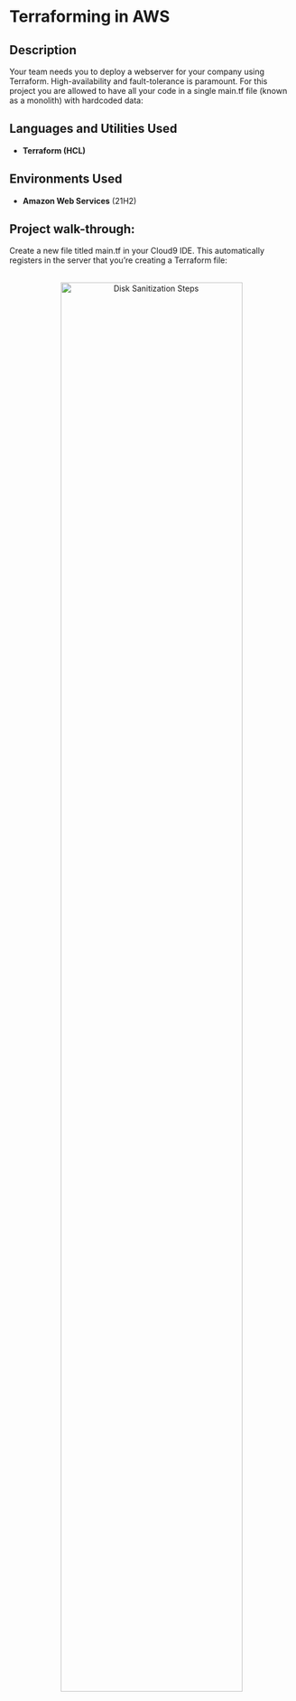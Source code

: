 # Terraforming in AWS


<h2>Description</h2>
Your team needs you to deploy a webserver for your company using Terraform. High-availability and fault-tolerance is paramount. For this project you are allowed to have all your code in a single main.tf file (known as a monolith) with hardcoded data:
<br />


<h2>Languages and Utilities Used</h2>

- <b>Terraform (HCL)</b> 

<h2>Environments Used </h2>

- <b>Amazon Web Services</b> (21H2)

<h2>Project walk-through:</h2>
Create a new file titled main.tf in your Cloud9 IDE. This automatically registers in the server that you’re creating a Terraform file:






<p align="center">
<br/>
<img src="https://cdn-images-1.medium.com/max/800/1*Oh8be4AVsjBzXBNVCzo8tA.png" height="80%" width="80%" alt="Disk Sanitization Steps"/>
<br />
